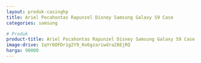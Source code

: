 ```yaml
---
layout: produk-casinghp
title: Ariel Pocahontas Rapunzel Disney Samsung Galaxy S9 Case
categories: samsung

# Produk
product-title: Ariel Pocahontas Rapunzel Disney Samsung Galaxy S9 Case
image-drive: 1qYr6OFDr1g2Y9_Ko6gzariwdra28EjRQ
harga: 90000
---
```

